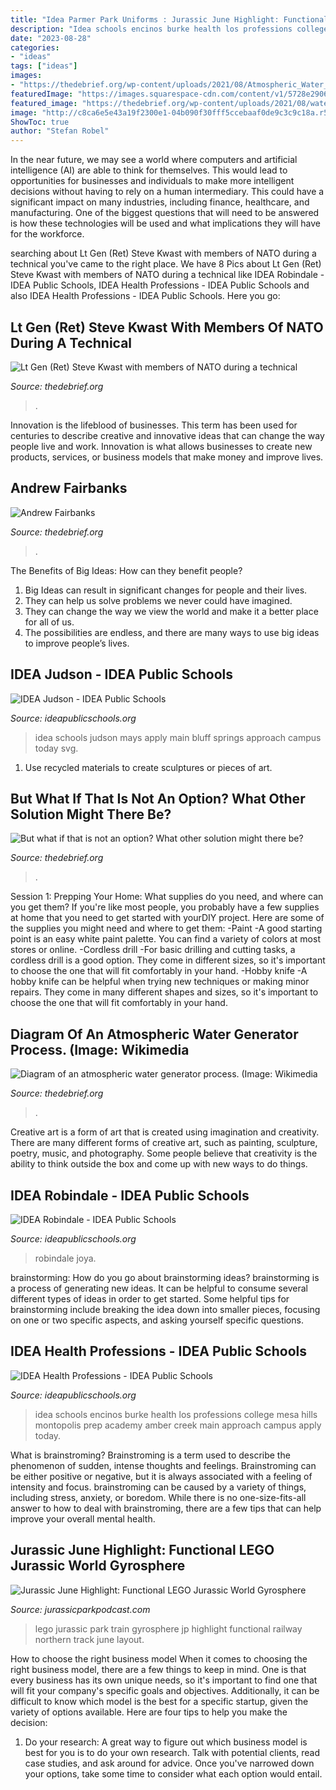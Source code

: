 ```yaml
---
title: "Idea Parmer Park Uniforms : Jurassic June Highlight: Functional Lego Jurassic World Gyrosphere"
description: "Idea schools encinos burke health los professions college mesa hills montopolis prep academy amber creek main approach campus apply today"
date: "2023-08-28"
categories:
- "ideas"
tags: ["ideas"]
images:
- "https://thedebrief.org/wp-content/uploads/2021/08/Atmospheric_Water_Generator_diagram.svg_-770x445.png"
featuredImage: "https://images.squarespace-cdn.com/content/v1/5728e29062cd94de14493a59/1561662267962-VZJ952WX5LGSMKQ0UVUH/ke17ZwdGBToddI8pDm48kDHPSfPanjkWqhH6pl6g5ph7gQa3H78H3Y0txjaiv_0fDoOvxcdMmMKkDsyUqMSsMWxHk725yiiHCCLfrh8O1z4YTzHvnKhyp6Da-NYroOW3ZGjoBKy3azqku80C789l0mwONMR1ELp49Lyc52iWr5dNb1QJw9casjKdtTg1_-y4jz4ptJBmI9gQmbjSQnNGng/JP+Train.jpg"
featured_image: "https://thedebrief.org/wp-content/uploads/2021/08/watercube-768x825.jpg"
image: "http://c8ca6e5e43a19f2300e1-04b090f30fff5ccebaaf0de9c3c9c18a.r54.cf1.rackcdn.com/schools/idea-robindale-logo-blue_190803_110427.svg"
ShowToc: true
author: "Stefan Robel"
---
```



In the near future, we may see a world where computers and artificial intelligence (AI) are able to think for themselves. This would lead to opportunities for businesses and individuals to make more intelligent decisions without having to rely on a human intermediary. This could have a significant impact on many industries, including finance, healthcare, and manufacturing. One of the biggest questions that will need to be answered is how these technologies will be used and what implications they will have for the workforce.

	

		
searching about Lt Gen (Ret) Steve Kwast with members of NATO during a technical you've came to the right place. We have 8 Pics about Lt Gen (Ret) Steve Kwast with members of NATO during a technical like IDEA Robindale - IDEA Public Schools, IDEA Health Professions - IDEA Public Schools and also IDEA Health Professions - IDEA Public Schools. Here you go:
		
    
## Lt Gen (Ret) Steve Kwast With Members Of NATO During A Technical

<img loading=lazy src="https://thedebrief.org/wp-content/uploads/2021/08/watercube-768x825.jpg" onerror="this.onerror=null;this.src='https://tse1.mm.bing.net/th?id=OIP.oOheYVIOGYZC9fRnb9Cp-gHaH9&amp;pid=15.1';" alt="Lt Gen (Ret) Steve Kwast with members of NATO during a technical">

_Source: thedebrief.org_

>. 

	

Innovation is the lifeblood of businesses. This term has been used for centuries to describe creative and innovative ideas that can change the way people live and work. Innovation is what allows businesses to create new products, services, or business models that make money and improve lives.

    
## Andrew Fairbanks

<img loading=lazy src="https://thedebrief.org/wp-content/uploads/2021/05/Fairbanks.jpg" onerror="this.onerror=null;this.src='https://tse4.mm.bing.net/th?id=OIP.NFWgFfmxUrSV1chcQ49JOAHaG7&amp;pid=15.1';" alt="Andrew Fairbanks">

_Source: thedebrief.org_

>. 

	

The Benefits of Big Ideas: How can they benefit people?
1. Big Ideas can result in significant changes for people and their lives.
2. They can help us solve problems we never could have imagined.
3. They can change the way we view the world and make it a better place for all of us.
4. The possibilities are endless, and there are many ways to use big ideas to improve people’s lives.

    
## IDEA Judson - IDEA Public Schools

<img loading=lazy src="http://c8ca6e5e43a19f2300e1-04b090f30fff5ccebaaf0de9c3c9c18a.r54.cf1.rackcdn.com/schools/idea-judson_160203_141546.svg" onerror="this.onerror=null;this.src='https://tse2.mm.bing.net/th?id=OIP.5pZexNAonM1DAKcz4gjvZwHaED&amp;pid=15.1';" alt="IDEA Judson - IDEA Public Schools">

_Source: ideapublicschools.org_

>idea schools judson mays apply main bluff springs approach campus today svg. 

	

1. Use recycled materials to create sculptures or pieces of art.

    
## But What If That Is Not An Option? What Other Solution Might There Be?

<img loading=lazy src="https://thedebrief.org/wp-content/uploads/2021/08/brain-768x593.jpg" onerror="this.onerror=null;this.src='https://tse2.mm.bing.net/th?id=OIP.EcwJYnWvJpCG4k-sbKX9UgHaFt&amp;pid=15.1';" alt="But what if that is not an option? What other solution might there be?">

_Source: thedebrief.org_

>. 

	

Session 1: Prepping Your Home: What supplies do you need, and where can you get them?
If you're like most people, you probably have a few supplies at home that you need to get started with yourDIY project. Here are some of the supplies you might need and where to get them:
-Paint -A good starting point is an easy white paint palette. You can find a variety of colors at most stores or online. 
-Cordless drill -For basic drilling and cutting tasks, a cordless drill is a good option. They come in different sizes, so it's important to choose the one that will fit comfortably in your hand. 
-Hobby knife -A hobby knife can be helpful when trying new techniques or making minor repairs. They come in many different shapes and sizes, so it's important to choose the one that will fit comfortably in your hand.

    
## Diagram Of An Atmospheric Water Generator Process. (Image: Wikimedia

<img loading=lazy src="https://thedebrief.org/wp-content/uploads/2021/08/Atmospheric_Water_Generator_diagram.svg_-770x445.png" onerror="this.onerror=null;this.src='https://tse3.mm.bing.net/th?id=OIP.hJk9fWFyMCxUGvuAt4dj7QHaER&amp;pid=15.1';" alt="Diagram of an atmospheric water generator process. (Image: Wikimedia">

_Source: thedebrief.org_

>. 

	

Creative art is a form of art that is created using imagination and creativity. There are many different forms of creative art, such as painting, sculpture, poetry, music, and photography. Some people believe that creativity is the ability to think outside the box and come up with new ways to do things.

    
## IDEA Robindale - IDEA Public Schools

<img loading=lazy src="http://c8ca6e5e43a19f2300e1-04b090f30fff5ccebaaf0de9c3c9c18a.r54.cf1.rackcdn.com/schools/idea-robindale-logo-blue_190803_110427.svg" onerror="this.onerror=null;this.src='https://tse1.mm.bing.net/th?id=OIP.smRK9n2YmcgW_NqJaDPxhgHaFu&amp;pid=15.1';" alt="IDEA Robindale - IDEA Public Schools">

_Source: ideapublicschools.org_

>robindale joya. 

	

brainstorming: How do you go about brainstorming ideas?
brainstorming is a process of generating new ideas. It can be helpful to consume several different types of ideas in order to get started. Some helpful tips for brainstorming include breaking the idea down into smaller pieces, focusing on one or two specific aspects, and asking yourself specific questions.

    
## IDEA Health Professions - IDEA Public Schools

<img loading=lazy src="http://c8ca6e5e43a19f2300e1-04b090f30fff5ccebaaf0de9c3c9c18a.r54.cf1.rackcdn.com/schools/idea-austinhealthprofessions-logo-blue.svg" onerror="this.onerror=null;this.src='https://tse4.mm.bing.net/th?id=OIP.fLQybPv1imWZVv47O5ISUAHaFu&amp;pid=15.1';" alt="IDEA Health Professions - IDEA Public Schools">

_Source: ideapublicschools.org_

>idea schools encinos burke health los professions college mesa hills montopolis prep academy amber creek main approach campus apply today. 

	

What is brainstroming?
Brainstroming is a term used to describe the phenomenon of sudden, intense thoughts and feelings. Brainstroming can be either positive or negative, but it is always associated with a feeling of intensity and focus. brainstroming can be caused by a variety of things, including stress, anxiety, or boredom. While there is no one-size-fits-all answer to how to deal with brainstroming, there are a few tips that can help improve your overall mental health.

    
## Jurassic June Highlight: Functional LEGO Jurassic World Gyrosphere

<img loading=lazy src="https://images.squarespace-cdn.com/content/v1/5728e29062cd94de14493a59/1561662267962-VZJ952WX5LGSMKQ0UVUH/ke17ZwdGBToddI8pDm48kDHPSfPanjkWqhH6pl6g5ph7gQa3H78H3Y0txjaiv_0fDoOvxcdMmMKkDsyUqMSsMWxHk725yiiHCCLfrh8O1z4YTzHvnKhyp6Da-NYroOW3ZGjoBKy3azqku80C789l0mwONMR1ELp49Lyc52iWr5dNb1QJw9casjKdtTg1_-y4jz4ptJBmI9gQmbjSQnNGng/JP+Train.jpg" onerror="this.onerror=null;this.src='https://tse3.mm.bing.net/th?id=OIP.c5esPQFlhkAo7cimH7cV2wHaFj&amp;pid=15.1';" alt="Jurassic June Highlight: Functional LEGO Jurassic World Gyrosphere">

_Source: jurassicparkpodcast.com_

>lego jurassic park train gyrosphere jp highlight functional railway northern track june layout. 

	

How to choose the right business model
When it comes to choosing the right business model, there are a few things to keep in mind. One is that every business has its own unique needs, so it's important to find one that will fit your company's specific goals and objectives. Additionally, it can be difficult to know which model is the best for a specific startup, given the variety of options available. Here are four tips to help you make the decision: 
1) Do your research: A great way to figure out which business model is best for you is to do your own research. Talk with potential clients, read case studies, and ask around for advice. Once you've narrowed down your options, take some time to consider what each option would entail.

